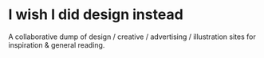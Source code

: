 # I wish I did design instead
A collaborative dump of design / creative / advertising / illustration sites for inspiration &amp; general reading.

